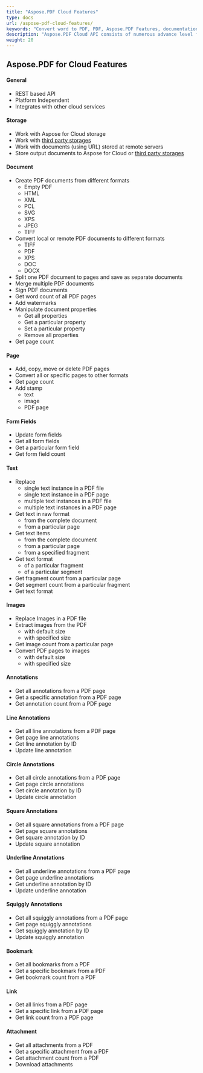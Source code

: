 ```yaml
---
title: "Aspose.PDF Cloud Features"
type: docs
url: /aspose-pdf-cloud-features/
keywords: "Convert word to PDF, PDF, Aspose.PDF Features, documentation, C#, Java, Python, Go, Node.Js,  convert word to pdf, pdf to doc, pdf to ppt, pdf to html, pdf to tiff, pdf to svg, pdf to epub, pdf to latex, pdf to xml, pdf to pcl, pdf to jpg, jpg to pdf, tiff to pdf"
description: "Aspose.PDF Cloud API consists of numerous advance level features, It allows you to create compressed pdf, split pdf and merge pdf files. Or you can create PDF Viewer, pdf editor or pdf converter because the API allows you to convert word to pdf, pdf to doc, pdf to ppt, pdf to html, pdf to tiff, pdf to svg, pdf to epub, pdf to latex, pdf to xml, pdf to pcl, pdf to jpg, jpg to pdf, pdf to tiff, by using the SDKs in various languages such as, C#, Java, Python, Ruby, PHP, Node.js, Swift, Android and Go. Moreover, you can also extract PDF contents including text and images from the PDF files."
weight: 20
---
```


## **Aspose.PDF for Cloud Features**
#### **General**
- REST based API
- Platform Independent
- Integrates with other cloud services
#### **Storage**
- Work with Aspose for Cloud storage
- Work with [third party storages](https://docs.aspose.cloud/display/totalcloud/How+to+Configure+3rd+Party+Cloud+Storages)
- Work with documents (using URL) stored at remote servers
- Store output documents to Aspose for Cloud or [third party storages](https://docs.aspose.cloud/display/totalcloud/How+to+Configure+3rd+Party+Cloud+Storages)
#### **Document**
- Create PDF documents from different formats
  - Empty PDF
  - HTML
  - XML
  - PCL
  - SVG
  - XPS
  - JPEG
  - TIFF
- Convert local or remote PDF documents to different formats
  - TIFF
  - PDF
  - XPS
  - DOC
  - DOCX
- Split one PDF document to pages and save as separate documents
- Merge multiple PDF documents
- Sign PDF documents
- Get word count of all PDF pages
- Add watermarks
- Manipulate document properties
  - Get all properties
  - Get a particular property
  - Set a particular property
  - Remove all properties
- Get page count
#### **Page**
- Add, copy, move or delete PDF pages
- Convert all or specific pages to other formats
- Get page count
- Add stamp
  - text
  - image
  - PDF page
#### **Form Fields**
- Update form fields
- Get all form fields
- Get a particular form field
- Get form field count
#### **Text**
- Replace
  - single text instance in a PDF file
  - single text instance in a PDF page
  - multiple text instances in a PDF file
  - multiple text instances in a PDF page
- Get text in raw format
  - from the complete document
  - from a particular page
- Get text items
  - from the complete document
  - from a particular page
  - from a specified fragment
- Get text format
  - of a particular fragment
  - of a particular segment
- Get fragment count from a particular page
- Get segment count from a particular fragment
- Get text format
#### **Images**
- Replace Images in a PDF file
- Extract images from the PDF
  - with default size
  - with specified size
- Get image count from a particular page
- Convert PDF pages to images
  - with default size
  - with specified size
#### **Annotations**
- Get all annotations from a PDF page
- Get a specific annotation from a PDF page
- Get annotation count from a PDF page
#### **Line Annotations**
- Get all line annotations from a PDF page
- Get page line annotations
- Get line annotation by ID
- Update line annotation
#### **Circle Annotations**
- Get all circle annotations from a PDF page
- Get page circle annotations
- Get circle annotation by ID
- Update circle annotation
#### **Square Annotations**
- Get all square annotations from a PDF page
- Get page square annotations
- Get square annotation by ID
- Update square annotation
#### **Underline Annotations**
- Get all underline annotations from a PDF page
- Get page underline annotations
- Get underline annotation by ID
- Update underline annotation
#### **Squiggly Annotations**
- Get all squiggly annotations from a PDF page
- Get page squiggly annotations
- Get squiggly annotation by ID
- Update squiggly annotation
#### **Bookmark**
- Get all bookmarks from a PDF
- Get a specific bookmark from a PDF
- Get bookmark count from a PDF
#### **Link**
- Get all links from a PDF page
- Get a specific link from a PDF page
- Get link count from a PDF page
#### **Attachment**
- Get all attachments from a PDF
- Get a specific attachment from a PDF
- Get attachment count from a PDF
- Download attachments
